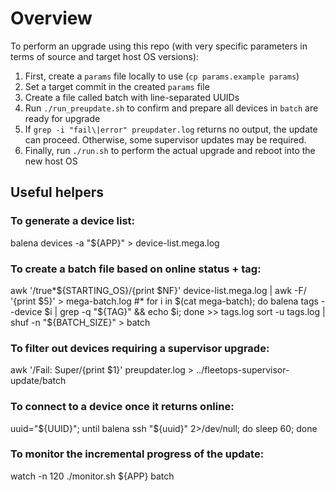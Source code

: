 # Overview

To perform an upgrade using this repo (with very specific parameters in terms of source and target host OS versions):

1. First, create a `params` file locally to use (`cp params.example params`)
1. Set a target commit in the created `params` file
1. Create a file called batch with line-separated UUIDs
1. Run `./run_preupdate.sh` to confirm and prepare all devices in `batch` are ready for upgrade
1. If `grep -i "fail\|error" preupdater.log` returns no output, the update can proceed. Otherwise, some supervisor updates may be required.
1. Finally, run `./run.sh` to perform the actual upgrade and reboot into the new host OS

## Useful helpers

### To generate a device list:
balena devices -a "${APP}" > device-list.mega.log

### To create a batch file based on online status + tag:
awk '/true*${STARTING_OS}/{print $NF}' device-list.mega.log | awk -F/ '{print $5}' > mega-batch.log #*
for i in $(cat mega-batch); do balena tags --device $i | grep -q "${TAG}" && echo $i; done >> tags.log
sort -u tags.log | shuf -n "${BATCH_SIZE}" > batch

### To filter out devices requiring a supervisor upgrade:
awk '/Fail: Super/{print $1}' preupdater.log > ../fleetops-supervisor-update/batch

### To connect to a device once it returns online:
uuid="${UUID}"; until balena ssh "${uuid}" 2>/dev/null; do sleep 60; done

### To monitor the incremental progress of the update:
watch -n 120 ./monitor.sh ${APP} batch
